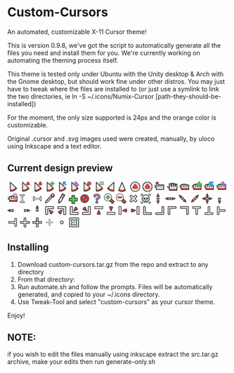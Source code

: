 # Custom-Cursors
An automated, customizable X-11 Cursor theme!

This is version 0.9.8, we've got the script to automatically generate all the files you need and install them
for you. We're currently working on automating the theming process itself.

This theme is tested only under Ubuntu with the Unity desktop & Arch with the Gnome desktop, but should work fine under
other distros. You may just have to tweak where the files are installed to (or just use a symlink to link the two
directories, ie ln -S ~/.icons/Numix-Cursor [path-they-should-be-installed])

For the moment, the only size supported is 24px and the orange color is customizable.


Original .cursor and .svg images used were created, manually, by uloco using Inkscape and a text editor.

## Current design preview

![](previews/left_ptr.png "left_ptr")
![](previews/left_ptr_watch_01.png "left_ptr_watch")
![](previews/left_ptr_watch.gif "left_ptr_watch-animated")
![](previews/copy.png "copy")
![](previews/move.png "move")
![](previews/link.png "link")
![](previews/circle.png "circle")
![](previews/context-menu.png "context-menu")
![](previews/right_ptr.png "right_ptr")
![](previews/up-arrow.png "up-arrow")
![](previews/watch_01.png "watch")
![](previews/watch.gif "watch-animated")
![](previews/hand2.png "hand2")
![](previews/openhand.png "openhand")
![](previews/dnd-none.png "dnd-none")
![](previews/dnd-copy.png "dnd-copy")
![](previews/dnd-move.png "dnd-move")
![](previews/dnd-link.png "dnd-link")
![](previews/dnd-ask.png "dnd-ask")
![](previews/xterm.png "xterm")
![](previews/vertical-text.png "vertical-text")
![](previews/color-picker.png "color-picker")
![](previews/pencil.png "pencil")
![](previews/plus.png "plus")
![](previews/crossed_circle.png "crossed_circle")
![](previews/question_arrow.png "question_arrow")
![](previews/zoom-in.png "zoom-in")
![](previews/zoom-out.png "zoom-out")
![](previews/X_cursor.png "X_cursor")
![](previews/pirate.png "pirate")
![](previews/sb_v_double_arrow.png "sb_v_double_arrow")
![](previews/sb_h_double_arrow.png "sb_h_double_arrow")
![](previews/bd_double_arrow.png "bd_double_arrow")
![](previews/fd_double_arrow.png "fd_double_arrow")
![](previews/size_all.png "size_all")
![](previews/sb_down_arrow.png "sb_down_arrow")
![](previews/sb_left_arrow.png "sb_left_arrow")
![](previews/sb_right_arrow.png "sb_right_arrow")
![](previews/sb_up_arrow.png "sb_up_arrow")
![](previews/top_left_corner.png "top_left_corner")
![](previews/top_right_corner.png "top_right_corner")
![](previews/bottom_left_corner.png "bottom_left_corner")
![](previews/bottom_right_corner.png "bottom_right_corner")
![](previews/top_side.png "top_side")
![](previews/bottom_side.png "bottom_side")
![](previews/left_side.png "left_side")
![](previews/right_side.png "right_side")
![](previews/ll_angle.png "ll_angle")
![](previews/lr_angle.png "lr_angle")
![](previews/ul_angle.png "ul_angle")
![](previews/ur_angle.png "ur_angle")
![](previews/top_tee.png "top_tee")
![](previews/bottom_tee.png "bottom_tee")
![](previews/left_tee.png "left_tee")
![](previews/right_tee.png "right_tee")
![](previews/cross.png "cross")
![](previews/crosshair.png "crosshair")
![](previews/tcross.png "tcross")
![](previews/dot.png "dot")
![](previews/dotbox.png "dotbox")


## Installing

1. Download custom-cursors.tar.gz from the repo and extract to any directory
2. From that directory:
3. Run automate.sh and follow the prompts. Files will be automatically generated, and copied to your ~/.icons directory.
4. Use Tweak-Tool and select "custom-cursors" as your cursor theme.

Enjoy!

## NOTE: 
if you wish to edit the files manually using inkscape extract the src.tar.gz archive, make your edits then run generate-only.sh
